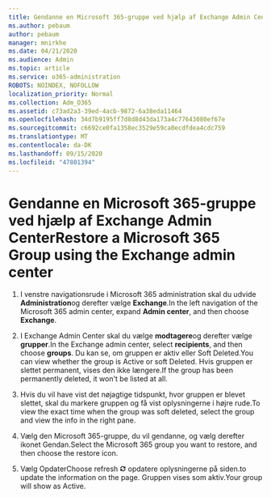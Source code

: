 ```yaml
---
title: Gendanne en Microsoft 365-gruppe ved hjælp af Exchange Admin Center
ms.author: pebaum
author: pebaum
manager: mnirkhe
ms.date: 04/21/2020
ms.audience: Admin
ms.topic: article
ms.service: o365-administration
ROBOTS: NOINDEX, NOFOLLOW
localization_priority: Normal
ms.collection: Adm_O365
ms.assetid: c73ad2a3-39ed-4acb-9872-6a38eda11464
ms.openlocfilehash: 34d7b9195ff7d8d8d43da173a4c77643080ef67e
ms.sourcegitcommit: c6692ce0fa1358ec3529e59ca0ecdfdea4cdc759
ms.translationtype: MT
ms.contentlocale: da-DK
ms.lasthandoff: 09/15/2020
ms.locfileid: "47801394"
---
```

# <a name="restore-a-microsoft-365-group-using-the-exchange-admin-center"></a><span data-ttu-id="3e71d-102">Gendanne en Microsoft 365-gruppe ved hjælp af Exchange Admin Center</span><span class="sxs-lookup"><span data-stu-id="3e71d-102">Restore a Microsoft 365 Group using the Exchange admin center</span></span>

1. <span data-ttu-id="3e71d-103">I venstre navigationsrude i Microsoft 365 administration skal du udvide **Administration**og derefter vælge **Exchange**.</span><span class="sxs-lookup"><span data-stu-id="3e71d-103">In the left navigation of the Microsoft 365 admin center, expand **Admin center**, and then choose **Exchange**.</span></span>
    
2. <span data-ttu-id="3e71d-104">I Exchange Admin Center skal du vælge **modtagere**og derefter vælge **grupper**.</span><span class="sxs-lookup"><span data-stu-id="3e71d-104">In the Exchange admin center, select **recipients**, and then choose **groups**.</span></span> <span data-ttu-id="3e71d-105">Du kan se, om gruppen er aktiv eller Soft Deleted.</span><span class="sxs-lookup"><span data-stu-id="3e71d-105">You can view whether the group is Active or soft Deleted.</span></span> <span data-ttu-id="3e71d-106">Hvis gruppen er slettet permanent, vises den ikke længere.</span><span class="sxs-lookup"><span data-stu-id="3e71d-106">If the group has been permanently deleted, it won't be listed at all.</span></span>
    
3. <span data-ttu-id="3e71d-107">Hvis du vil have vist det nøjagtige tidspunkt, hvor gruppen er blevet slettet, skal du markere gruppen og få vist oplysningerne i højre rude.</span><span class="sxs-lookup"><span data-stu-id="3e71d-107">To view the exact time when the group was soft deleted, select the group and view the info in the right pane.</span></span>
    
4. <span data-ttu-id="3e71d-108">Vælg den Microsoft 365-gruppe, du vil gendanne, og vælg derefter ikonet Gendan.</span><span class="sxs-lookup"><span data-stu-id="3e71d-108">Select the Microsoft 365 group you want to restore, and then choose the restore icon.</span></span>
    
5. <span data-ttu-id="3e71d-109">Vælg Opdater</span><span class="sxs-lookup"><span data-stu-id="3e71d-109">Choose refresh</span></span> ![Ikonet Opdater](media/6464df90-2a91-4c1f-92a6-9a38c7696ac3.gif) <span data-ttu-id="3e71d-111">opdatere oplysningerne på siden.</span><span class="sxs-lookup"><span data-stu-id="3e71d-111">to update the information on the page.</span></span> <span data-ttu-id="3e71d-112">Gruppen vises som aktiv.</span><span class="sxs-lookup"><span data-stu-id="3e71d-112">Your group will show as Active.</span></span> 
    

